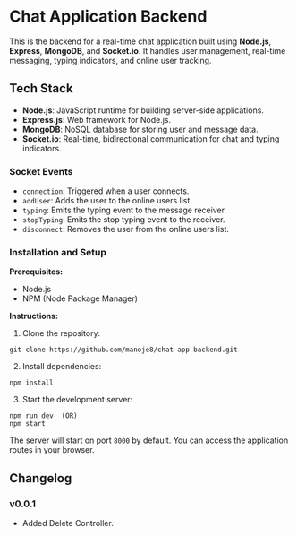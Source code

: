 # Chat Application Backend

This is the backend for a real-time chat application built using **Node.js**, **Express**, **MongoDB**, and **Socket.io**. It handles user management, real-time messaging, typing indicators, and online user tracking.

## Tech Stack 

- **Node.js**: JavaScript runtime for building server-side applications. 
- **Express.js**: Web framework for Node.js.
- **MongoDB**: NoSQL database for storing user and message data. 
- **Socket.io**: Real-time, bidirectional communication for chat and typing indicators.

### Socket Events

- `connection`: Triggered when a user connects.
- `addUser`: Adds the user to the online users list.
- `typing`: Emits the typing event to the message receiver.
- `stopTyping`: Emits the stop typing event to the receiver.
- `disconnect`: Removes the user from the online users list.

### Installation and Setup

**Prerequisites:**

- Node.js
- NPM (Node Package Manager)

**Instructions:**

1. Clone the repository:

```
git clone https://github.com/manoje8/chat-app-backend.git
```

2. Install dependencies:

```
npm install
```

3. Start the development server:

```
npm run dev  (OR)
npm start
```

The server will start on port `8000` by default. You can access the application routes in your browser.


## Changelog

### v0.0.1

- Added Delete Controller.